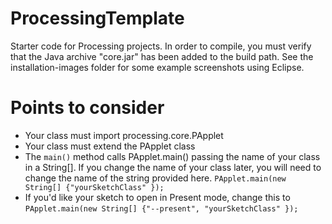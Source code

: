 # ProcessingTemplate
Starter code for Processing projects.  In order to compile, you must verify that 
the Java archive "core.jar" has been added to the build path. See the 
installation-images folder for some example screenshots using Eclipse.

# Points to consider
* Your class must import processing.core.PApplet
* Your class must extend the PApplet class
* The `main()` method calls PApplet.main() passing the name of your class in a String[].  If you
change the name of your class later, you will need to change the name of the string provided here.
`PApplet.main(new String[] {"yourSketchClass" });`
* If you'd like your sketch to open in Present mode, change this to 
`PApplet.main(new String[] {"--present", "yourSketchClass" });`

